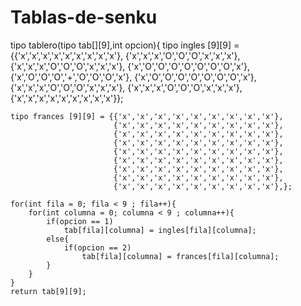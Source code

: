 # Tablas-de-senku





tipo tablero(tipo tab[][9],int opcion){
    tipo ingles [9][9] =   {{'x','x','x','x','x','x','x','x','x'},
                            {'x','x','x','O','O','O','x','x','x'},
                            {'x','x','x','O','O','O','x','x','x'},
                            {'x','O','O','O','O','O','O','O','x'},
                            {'x','O','O','O','+','O','O','O','x'},
                            {'x','O','O','O','O','O','O','O','x'},
                            {'x','x','x','O','O','O','x','x','x'},
                            {'x','x','x','O','O','O','x','x','x'},
                            {'x','x','x','x','x','x','x','x','x'}};

    tipo frances [9][9] = {{'x','x','x','x','x','x','x','x','x'},
                           {'x','x','x','x','x','x','x','x','x'},
                           {'x','x','x','x','x','x','x','x','x'},
                           {'x','x','x','x','x','x','x','x','x'},
                           {'x','x','x','x','x','x','x','x','x'},
                           {'x','x','x','x','x','x','x','x','x'},
                           {'x','x','x','x','x','x','x','x','x'},
                           {'x','x','x','x','x','x','x','x','x'},
                           {'x','x','x','x','x','x','x','x','x'},};

    for(int fila = 0; fila < 9 ; fila++){
        for(int columna = 0; columna < 9 ; columna++){
            if(opcion == 1)
                tab[fila][columna] = ingles[fila][columna];
            else{
                if(opcion == 2)
                    tab[fila][columna] = frances[fila][columna];
            }
        }
    }
    return tab[9][9];
